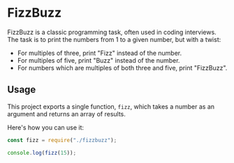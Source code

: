 # FizzBuzz

FizzBuzz is a classic programming task, often used in coding interviews. The task is to print the numbers from 1 to a given number, but with a twist:

- For multiples of three, print "Fizz" instead of the number.
- For multiples of five, print "Buzz" instead of the number.
- For numbers which are multiples of both three and five, print "FizzBuzz".

## Usage

This project exports a single function, `fizz`, which takes a number as an argument and returns an array of results.

Here's how you can use it:

```javascript
const fizz = require("./fizzbuzz");

console.log(fizz(15));
